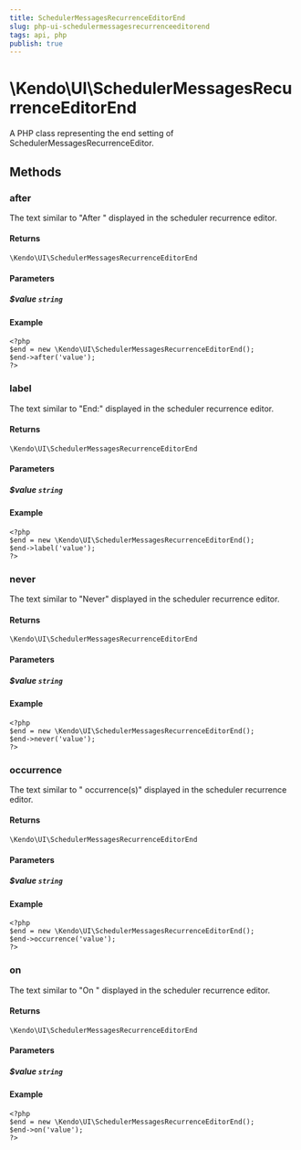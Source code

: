 ```yaml
---
title: SchedulerMessagesRecurrenceEditorEnd
slug: php-ui-schedulermessagesrecurrenceeditorend
tags: api, php
publish: true
---
```


# \Kendo\UI\SchedulerMessagesRecurrenceEditorEnd

A PHP class representing the end setting of SchedulerMessagesRecurrenceEditor.


## Methods

### after
The text similar to "After " displayed in the scheduler recurrence editor.

#### Returns
`\Kendo\UI\SchedulerMessagesRecurrenceEditorEnd`

#### Parameters

##### $value `string`



#### Example 
    <?php
    $end = new \Kendo\UI\SchedulerMessagesRecurrenceEditorEnd();
    $end->after('value');
    ?>

### label
The text similar to "End:" displayed in the scheduler recurrence editor.

#### Returns
`\Kendo\UI\SchedulerMessagesRecurrenceEditorEnd`

#### Parameters

##### $value `string`



#### Example 
    <?php
    $end = new \Kendo\UI\SchedulerMessagesRecurrenceEditorEnd();
    $end->label('value');
    ?>

### never
The text similar to "Never" displayed in the scheduler recurrence editor.

#### Returns
`\Kendo\UI\SchedulerMessagesRecurrenceEditorEnd`

#### Parameters

##### $value `string`



#### Example 
    <?php
    $end = new \Kendo\UI\SchedulerMessagesRecurrenceEditorEnd();
    $end->never('value');
    ?>

### occurrence
The text similar to " occurrence(s)" displayed in the scheduler recurrence editor.

#### Returns
`\Kendo\UI\SchedulerMessagesRecurrenceEditorEnd`

#### Parameters

##### $value `string`



#### Example 
    <?php
    $end = new \Kendo\UI\SchedulerMessagesRecurrenceEditorEnd();
    $end->occurrence('value');
    ?>

### on
The text similar to "On " displayed in the scheduler recurrence editor.

#### Returns
`\Kendo\UI\SchedulerMessagesRecurrenceEditorEnd`

#### Parameters

##### $value `string`



#### Example 
    <?php
    $end = new \Kendo\UI\SchedulerMessagesRecurrenceEditorEnd();
    $end->on('value');
    ?>

